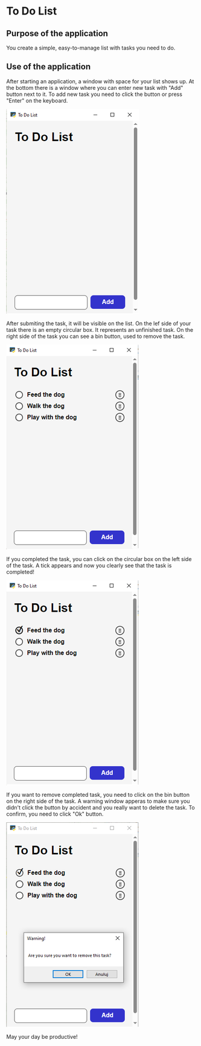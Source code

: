 # To Do List

## Purpose of the application
You create a simple, easy-to-manage list with tasks you need to do.

## Use of the application
After starting an application, a window with space for your list shows up. At the bottom there is a window where you can enter new task with "Add" button next to it. To add new task you need to click the button or press "Enter" on the keyboard.

![start_screen](https://github.com/Paulina-Celebias/ToDoList/blob/main/Screenshots/list_1.png?raw=true)

After submiting the task, it will be visible on the list. On the lef side of your task there is an empty circular box. It represents an unfinished task. On the right side of the task you can see a bin button, used to remove the task.

![start_screen](https://github.com/Paulina-Celebias/ToDoList/blob/main/Screenshots/list_2.png?raw=true)

If you completed the task, you can click on the circular box on the left side of the task. A tick appears and now you clearly see that the task is completed!

![start_screen](https://github.com/Paulina-Celebias/ToDoList/blob/main/Screenshots/list_3.png?raw=true)

If you want to remove completed task, you need to click on the bin button on the right side of the task. A warning window apperas to make sure you didn't click the button by accident and you really want to delete the task. To confirm, you need to click "Ok" button.

![start_screen](https://github.com/Paulina-Celebias/ToDoList/blob/main/Screenshots/list_4.png?raw=true)

May your day be productive!

